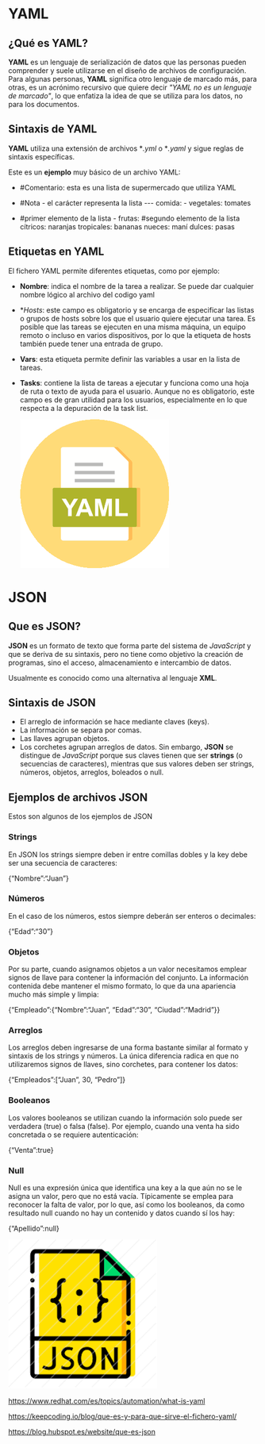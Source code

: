 # YAML

## ¿Qué es YAML?


**YAML** es un lenguaje de serialización de datos que las personas pueden comprender y suele utilizarse en el diseño de archivos de configuración. Para algunas personas, **YAML** significa otro lenguaje de marcado más, 
para otras, es un acrónimo recursivo que quiere decir _"YAML no es un lenguaje de marcado"_, lo que enfatiza la idea de que se utiliza para los datos, no para los documentos. 



## Sintaxis de YAML

**YAML** utiliza una extensión de archivos **.yml* o **.yaml* y sigue reglas de sintaxis específicas. 

Este es un **ejemplo** muy básico de un archivo YAML:

+ #Comentario: esta es una lista de supermercado que utiliza YAML 
 
+ #Nota - el carácter representa la lista --- comida: - vegetales: tomates 
 
+ #primer elemento de la lista - frutas: #segundo elemento de la lista cítricos: naranjas tropicales: bananas nueces: maní dulces: pasas 

## Etiquetas en YAML
El fichero YAML permite diferentes etiquetas, como por ejemplo:

+ **Nombre**: indica el nombre de la tarea a realizar. Se puede dar cualquier nombre lógico al archivo del codigo yaml
+ **Hosts*: este campo es obligatorio y se encarga de especificar las listas o grupos de hosts sobre los que el usuario quiere ejecutar una tarea. Es posible que las tareas se ejecuten en una misma máquina, un equipo remoto o incluso en varios dispositivos, por lo que la etiqueta de hosts también puede tener una entrada de grupo.
+ **Vars**: esta etiqueta permite definir las variables a usar en la lista de tareas.
+ **Tasks**: contiene la lista de tareas a ejecutar y funciona como una hoja de ruta o texto de ayuda para el usuario. Aunque no es obligatorio, este campo es de gran utilidad para los usuarios, especialmente en lo que respecta a la depuración de la task list.

  ![Image yaml](https://github.com/MarcRoviraP/InfoYamlJson/blob/main/img/yaml.png)

# JSON
## Que es JSON?

**JSON** es un formato de texto que forma parte del sistema de *JavaScript* y que se deriva de su sintaxis, pero no tiene como objetivo la creación de programas, sino el acceso, almacenamiento e intercambio de datos.

Usualmente es conocido como una alternativa al lenguaje **XML**.

## Sintaxis de JSON
+ El arreglo de información se hace mediante claves (keys).
+ La información se separa por comas.
+ Las llaves agrupan objetos.
+ Los corchetes agrupan arreglos de datos.
Sin embargo, **JSON** se distingue de *JavaScript* porque sus claves tienen que ser **strings** (o secuencias de caracteres), mientras que sus valores deben ser strings, números, objetos, arreglos, boleados o null.

## Ejemplos de archivos JSON

Estos son algunos de los ejemplos de JSON

### Strings
En JSON los strings siempre deben ir entre comillas dobles y la key debe ser una secuencia de caracteres:

{“Nombre”:“Juan”}

### Números

En el caso de los números, estos siempre deberán ser enteros o decimales:

{“Edad”:“30”}

### Objetos
Por su parte, cuando asignamos objetos a un valor necesitamos emplear signos de llave para contener la información del conjunto. La información contenida debe mantener el mismo formato, lo que da una apariencia mucho más simple y limpia:

{“Empleado”:{“Nombre”:“Juan”, “Edad”:“30”, “Ciudad”:“Madrid”}}

### Arreglos
Los arreglos deben ingresarse de una forma bastante similar al formato y sintaxis de los strings y números. La única diferencia radica en que no utilizaremos signos de llaves, sino corchetes, para contener los datos:

{“Empleados”:[“Juan”, 30, “Pedro”]}

### Booleanos
Los valores booleanos se utilizan cuando la información solo puede ser verdadera (true) o falsa (false). Por ejemplo, cuando una venta ha sido concretada o se requiere autenticación:

{“Venta”:true}

### Null
Null es una expresión única que identifica una key a la que aún no se le asigna un valor, pero que no está vacía. Típicamente se emplea para reconocer la falta de valor, por lo que, así como los booleanos, da como resultado null cuando no hay un contenido y datos cuando sí los hay:

{“Apellido”:null}

 ![Image JSON](https://github.com/MarcRoviraP/InfoYamlJson/blob/main/img/json.png)

https://www.redhat.com/es/topics/automation/what-is-yaml

https://keepcoding.io/blog/que-es-y-para-que-sirve-el-fichero-yaml/

https://blog.hubspot.es/website/que-es-json

